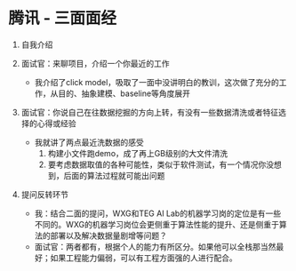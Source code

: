 # 腾讯 - 三面面经

1. 自我介绍

2. 面试官：来聊项目，介绍一个你最近的工作
   - 我介绍了click model，吸取了一面中没讲明白的教训，这次做了充分的工作，从目的、抽象建模、baseline等角度展开

3. 面试官：你说自己在往数据挖掘的方向上转，有没有一些数据清洗或者特征选择的心得或经验
   - 我就讲了两点最近洗数据的感受
        1. 构建小文件跑demo，成了再上GB级别的大文件清洗
        2. 要考虑数据取值的各种可能性，类似于软件测试，有一个情况你没想到，后面的算法过程就可能出问题

4. 提问反转环节
   - 我：结合二面的提问，WXG和TEG AI Lab的机器学习岗的定位是有一些不同的。WXG的机器学习岗位会更侧重于算法性能的提升、还是侧重于算法的部署以及解决数据量剧增等问题？
   - 面试官：两者都有，根据个人的能力有所区分。如果他可以全栈那当然最好；如果工程能力偏弱，可以有工程方面强的人进行配合。